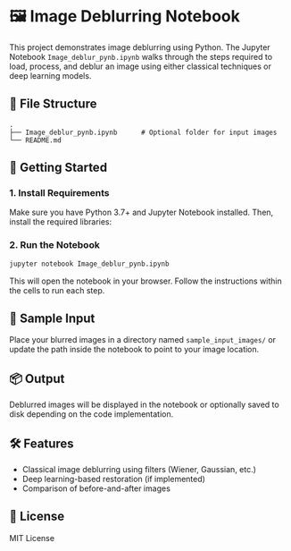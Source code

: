 
# 🖼️ Image Deblurring Notebook

This project demonstrates image deblurring using Python. The Jupyter Notebook `Image_deblur_pynb.ipynb` walks through the steps required to load, process, and deblur an image using either classical techniques or deep learning models.

## 📁 File Structure

```
.
├── Image_deblur_pynb.ipynb      # Optional folder for input images
└── README.md
```

## 🚀 Getting Started



### 1. Install Requirements

Make sure you have Python 3.7+ and Jupyter Notebook installed. Then, install the required libraries:

### 2. Run the Notebook

```bash
jupyter notebook Image_deblur_pynb.ipynb
```

This will open the notebook in your browser. Follow the instructions within the cells to run each step.

## 🧪 Sample Input

Place your blurred images in a directory named `sample_input_images/` or update the path inside the notebook to point to your image location.

## 📦 Output

Deblurred images will be displayed in the notebook or optionally saved to disk depending on the code implementation.

## 🛠️ Features

- Classical image deblurring using filters (Wiener, Gaussian, etc.)
- Deep learning-based restoration (if implemented)
- Comparison of before-and-after images

## 📄 License

MIT License
